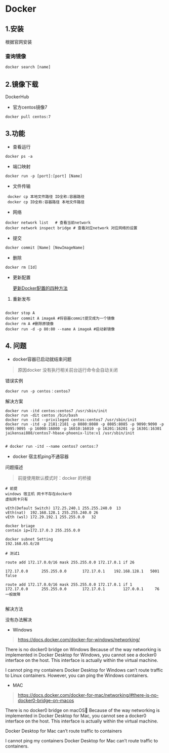 # Docker

## 1.安装

根据官网安装

### 查询镜像

```js
docker search [name]
```

## 2.镜像下载

DockerHub

* 官方centos镜像7

```JS
docker pull centos:7
```

## 3.功能

* 查看运行

```JS
docker ps -a
```

* 端口映射

```shell
docker run -p [port]:[port] [Name]
```

*  文件传输

```shell
 docker cp 本地文件路径 ID全称:容器路径
 docker cp ID全称:容器路径 本地文件路径 
```

* 网络
  
```shell
docker network list   # 查看当前network
docker network inspect bridge # 查看对应network 对应网络的设置
```

* 提交

```shell
docker commit [Name] [NewImageName]
```

* 删除

```shell
docker rm [Id]
```

* 更新配置
  
  [更新Docker配置的四种方法](https://bobcares.com/blog/docker-change-container-configuration/)

1. 重新发布

```shell

docker stop A
docker commit A imageA #将容器commit提交成为一个镜像
docker rm A #删除原镜像
docker run -d -p 80:80 --name A imageA #启动新镜像
```

## 4. 问题

* docker容器已启动就结束问题

>原因docker 没有执行相关前台运行命令会自动关闭

错误实例

```shell
docker run -p centos：centos7
```

解决方案

```shell
docker run -itd centos:centos7 /usr/sbin/init
docker run -dit centos /bin/bash
docker run -itd --privileged centos:centos7 /usr/sbin/init
docker run -itd -p 2181:2181 -p 8080:8080 -p 8085:8085 -p 9090:9090 -p 9095:9095 -p 16000:16000 -p 16010:16010 -p 16201:16201 -p 16301:16301 jaikensai888/centos7-hbase-phoenix-lite:v1 /usr/sbin/init


# docker run -itd --name centos7 centos:7
```

* docker 宿主机ping不通容器

问题描述
>前提使用默认模式时：docker 的桥接

```shell
# 前提
windows 宿主机 网卡不存在docker0
虚拟网卡只有 

vEth(Default Switch) 172.25.240.1 255.255.240.0  13
vEth(nat)  192.168.128.1 255.255.240.0 26
vEth (wsl) 172.29.192.1 255.255.0.0   32

docker briage
contain ip=172.17.0.3 255.255.0.0 

docker subnet Setting
192.168.65.0/28

# 测试1

route add 172.17.0.0/16 mask 255.255.0.0 172.17.0.1 if 26

172.17.0.0      255.255.0.0       172.17.0.1    192.168.128.1   5001
false

route add 172.17.0.0/16 mask 255.255.0.0 172.17.0.1 if 1
172.17.0.0      255.255.0.0       172.17.0.1        127.0.0.1     76
一般故障


```

解决方法

没有办法解决

* Windows

>https://docs.docker.com/docker-for-windows/networking/

There is no docker0 bridge on Windows
Because of the way networking is implemented in Docker Desktop for Windows, you cannot see a docker0 interface on the host. This interface is actually within the virtual machine.

I cannot ping my containers
Docker Desktop for Windows can’t route traffic to Linux containers. However, you can ping the Windows containers.

* MAC

> https://docs.docker.com/docker-for-mac/networking/#there-is-no-docker0-bridge-on-macos
> 
There is no docker0 bridge on macOS🔗
Because of the way networking is implemented in Docker Desktop for Mac, you cannot see a docker0 interface on the host. This interface is actually within the virtual machine.


Docker Desktop for Mac can’t route traffic to containers

I cannot ping my containers
Docker Desktop for Mac can’t route traffic to containers.